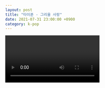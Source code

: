 ```yaml
---
layout: post
title: "타이푼 - 그리울 사랑"
date: 2021-07-31 23:00:00 +0900
category: k-pop
---
```


<div class="video-container">
    <video id="player" class="video-js vjs-default-skin vjs-big-play-centered" data-json="/public/json/k-pop/타이푼 - 그리울 사랑.json"></video>
</div>

```
```